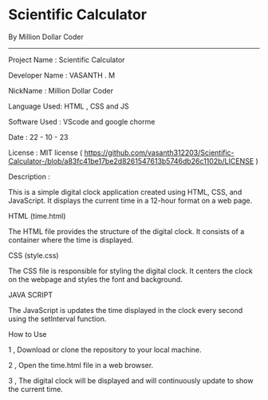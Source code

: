 # Scientific Calculator

By Million Dollar Coder

**************************



Project Name : Scientific Calculator

Developer Name : VASANTH . M

NickName : Million Dollar Coder

Language Used: HTML , CSS and JS

Software Used : VScode and google chorme

Date : 22 - 10 - 23

License : MIT license (  https://github.com/vasanth312203/Scientific-Calculator-/blob/a83fc41be17be2d8261547613b5746db26c1102b/LICENSE )

Description :

This is a simple digital clock application created using HTML, CSS, and JavaScript. It displays the current time in a 12-hour format on a web page.

HTML (time.html)

The HTML file provides the structure of the digital clock. It consists of a container where the time is displayed.

CSS (style.css)

The CSS file is responsible for styling the digital clock. It centers the clock on the webpage and styles the font and background.

JAVA SCRIPT

The JavaScript is updates the time displayed in the clock every second using the setInterval function.

How to Use

1 , Download or clone the repository to your local machine.

2 , Open the time.html file in a web browser.

3 , The digital clock will be displayed and will continuously update to show the current time.
